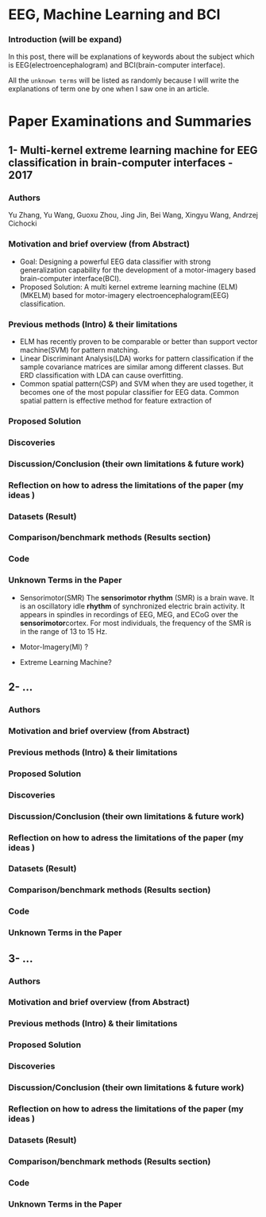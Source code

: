# EEG, Machine Learning and BCI
### Introduction (will be expand) 

In this post, there will be explanations of keywords about the subject which is EEG(electroencephalogram) and BCI(brain-computer interface).

All the `unknown terms` will be listed as randomly because I will write the explanations of term one by one when I saw one in an article.

# Paper Examinations and Summaries
##  1- Multi-kernel extreme learning machine for EEG classification in brain-computer interfaces - 2017
 ### Authors
 Yu Zhang, Yu Wang, Guoxu Zhou, Jing Jin, Bei Wang, Xingyu Wang, Andrzej Cichocki

 ### Motivation and brief overview (from Abstract)
 - Goal: Designing a powerful EEG data classifier with strong  generalization capability for the development of a motor-imagery based brain-computer interface(BCI). 
 - Proposed Solution: A multi kernel extreme learning machine (ELM)(MKELM) based for motor-imagery electroencephalogram(EEG) classification. 
 
 ### Previous methods (Intro) & their limitations
 - ELM has recently proven to be comparable or better than support vector machine(SVM) for  pattern matching.
 - Linear Discriminant Analysis(LDA) works for pattern classification if the sample covariance matrices are similar among different classes. But ERD classification with LDA can cause overfitting.
- Common spatial pattern(CSP) and SVM when they are used together, it becomes one of the most popular classifier for EEG data. Common spatial pattern is effective method for feature extraction of
 ### Proposed Solution
 ### Discoveries
 ### Discussion/Conclusion (their own limitations & future work)
 ### Reflection on how to adress the limitations of the paper (my ideas )
 ### Datasets (Result)
 ### Comparison/benchmark methods (Results section)
 ### Code
 ### Unknown Terms in the Paper
-  Sensorimotor(SMR)
The **sensorimotor rhythm** (SMR) is a brain wave. It is an oscillatory idle **rhythm** of synchronized electric brain activity. It appears in spindles in recordings of EEG, MEG, and ECoG over the **sensorimotor**cortex. For most individuals, the frequency of the SMR is in the range of 13 to 15 Hz.

- Motor-Imagery(MI) ?
-  Extreme Learning Machine?

##  2- ...
### Authors
### Motivation and brief overview (from Abstract)
### Previous methods (Intro) & their limitations
### Proposed Solution
### Discoveries
### Discussion/Conclusion (their own limitations & future work)
### Reflection on how to adress the limitations of the paper (my ideas )
### Datasets (Result)
### Comparison/benchmark methods (Results section)
### Code
### Unknown Terms in the Paper

##  3- ...
### Authors
### Motivation and brief overview (from Abstract)
### Previous methods (Intro) & their limitations
### Proposed Solution
### Discoveries
### Discussion/Conclusion (their own limitations & future work)
### Reflection on how to adress the limitations of the paper (my ideas )
### Datasets (Result)
### Comparison/benchmark methods (Results section)
### Code
### Unknown Terms in the Paper
<!--stackedit_data:
eyJoaXN0b3J5IjpbLTE5MDY1NjMyMzEsMTY1MDAyNTkzNCwtMT
k1MTYwODUyNSwtMTY2MTYwMDQ3LC03MzIzNzc1MTEsLTMyMTcz
OTQyMF19
-->